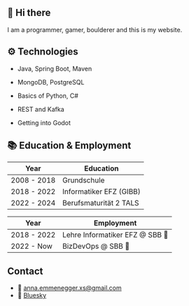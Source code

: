 ## 👋 Hi there

I am a programmer, gamer, boulderer and this is my website. 

## ⚙ Technologies

- Java, Spring Boot, Maven
- MongoDB, PostgreSQL
- Basics of Python, C#
- REST and Kafka

- Getting into Godot

## 📚 Education & Employment

| Year        | Education               |
| ----------- | ----------------------- |
| 2008 - 2018 | Grundschule             |
| 2018 - 2022 | Informatiker EFZ (GIBB) |
| 2022 - 2024 | Berufsmaturität 2 TALS  |


| Year        | Employment                      |
| ----------- | ------------------------------- |
| 2018 - 2022 | Lehre Informatiker EFZ @ SBB 🚂 |
| 2022 - Now  | BizDevOps @ SBB 🚂              |

## Contact

- 🔗 <anna.emmenegger.xs@gmail.com>
- 🔗 [Bluesky](https://bsky.app/profile/annalostinspace.bsky.social)
